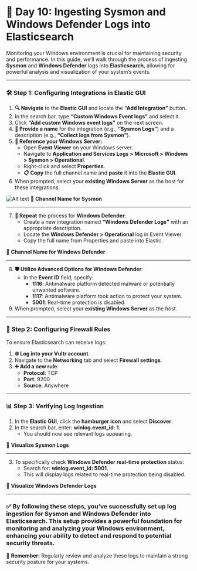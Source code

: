 # 🚀 **Day 10: Ingesting Sysmon and Windows Defender Logs into Elasticsearch**

Monitoring your Windows environment is crucial for maintaining security and performance. In this guide, we’ll walk through the process of ingesting **Sysmon** and **Windows Defender** logs into **Elasticsearch**, allowing for powerful analysis and visualization of your system’s events.

---

### 🛠️ **Step 1: Configuring Integrations in Elastic GUI**

1. **🔍 Navigate** to the **Elastic GUI** and locate the **“Add Integration”** button.
2. In the search bar, type **“Custom Windows Event logs”** and select it.
3. Click **“Add custom Windows event logs”** on the next screen.
4. **📝 Provide a name** for the integration (e.g., **“Sysmon Logs”**) and a description (e.g., **“Collect logs from Sysmon”**).
5. **🔗 Reference your Windows Server:**
   - Open **Event Viewer** on your Windows server.
   - Navigate to **Application and Services Logs > Microsoft > Windows > Sysmon > Operational**.
   - Right-click and select **Properties**.
   - **📋 Copy** the full channel name and **paste** it into the **Elastic GUI**.
6. When prompted, select your **existing Windows Server** as the host for these integrations.

![Alt text](https://github.com/Virus192/Day-10-Sysmon-Configuration/blob/main/Images/IMG-20240911-WA0194.jpg)
🎯 **Channel Name for Sysmon**

---

7. **🔁 Repeat** the process for **Windows Defender**:
   - Create a new integration named **“Windows Defender Logs”** with an appropriate description.
   - Locate the **Windows Defender > Operational** log in Event Viewer.
   - Copy the full name from Properties and paste into Elastic.

🎯 **Channel Name for Windows Defender**

---

8. **🛡️ Utilize Advanced Options for Windows Defender**:
   - In the **Event ID** field, specify:
     - **1116**: Antimalware platform detected malware or potentially unwanted software.
     - **1117**: Antimalware platform took action to protect your system.
     - **5001**: Real-time protection is disabled.
9. When prompted, select your **existing Windows Server** as the host.

---

### 🔐 **Step 2: Configuring Firewall Rules**

To ensure Elasticsearch can receive logs:

1. **🌐 Log into your Vultr account**.
2. Navigate to the **Networking** tab and select **Firewall settings**.
3. **➕ Add a new rule**:
   - **Protocol**: TCP
   - **Port**: 9200
   - **Source**: Anywhere

---

### 📊 **Step 3: Verifying Log Ingestion**

1. In the **Elastic GUI**, click the **hamburger icon** and select **Discover**.
2. In the search bar, enter: **winlog.event_id: 1**.
   - You should now see relevant logs appearing.

🎯 **Visualize Sysmon Logs**

---

3. To specifically check **Windows Defender real-time protection** status:
   - Search for: **winlog.event_id: 5001**.
   - This will display logs related to real-time protection being disabled.

🎯 **Visualize Windows Defender Logs**

---

### **✅ By following these steps, you’ve successfully set up log ingestion for Sysmon and Windows Defender into Elasticsearch**. This setup provides a powerful foundation for monitoring and analyzing your Windows environment, enhancing your ability to detect and respond to potential security threats.

🔐 **Remember:** Regularly review and analyze these logs to maintain a strong security posture for your systems.

